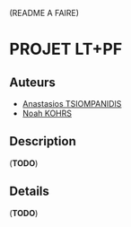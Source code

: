 (README A FAIRE)
# PROJET LT+PF
## Auteurs
- [Anastasios TSIOMPANIDIS]()
- [Noah KOHRS]()

## Description
(**TODO**)
## Details
(**TODO**)

